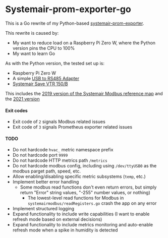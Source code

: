# Systemair-prom-exporter-go

This is a Go rewrite of my Python-based [systemair-prom-exporter](https://gitlab.com/pabaisa/systemair-prom-exporter).

This rewrite is caused by:
- My want to reduce load on a Raspberry Pi Zero W, where the Python version pins the CPU to 100%
- My want to learn Go

As with the Python version, the tested set up is:
- Raspberry Pi Zero W
- A simple [USB to RS485 Adapter](https://web.archive.org/web/20180424082558/http://www.dx.com/p/usb-to-rs485-adapter-black-green-296620)
- [Systemair Save VTR 150/B](https://www.systemair.com/en/p/save-vtr-150-b-l-1000w-396937)

This includes the [2019 version of the Systemair Modbus reference map](https://shop.systemair.com/upload/assets/SAVE_MODBUS_VARIABLE_LIST_20190116__REV__29_.PDF) and the [2021 version](https://shop.systemair.com/upload/assets/SAVE_MODBUS_VARIABLE_LIST_20210301_REV36.PDF)

#### Exit codes

- Exit code of `2` signals Modbus related issues
- Exit code of `3` signals Prometheus exporter related issues

#### TODO

- Do not hardcode `hvac_` metric namespace prefix
- Do not hardcode port `9999`
- Do not hardcode HTTP metrics path `/metrics`
- Do not hardcode modbus config, including using `/dev/ttyUSB0` as the modbus parget path, speed, etc.
- Allow enabling/disabling specific metric subsystems (`temp`, etc.)
- Implement better error handling
   - Some modbus read functions don't even return errors, but simply return "Error" string values, "-255" number values, or nothing)
	 - The lowest-level read functions for Modbus in `systemairmodbus/readRegisters.go` crash the app on any error
- Implement structured logging
- Expand functionality to include write capabilities (I want to enable refresh mode based on external decisions)
- Expand functionality to include metrics monitoring and auto-enable refresh mode when a spike in humidity is detected